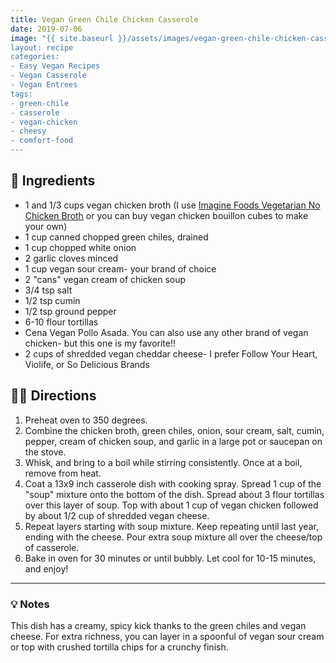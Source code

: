 ```yaml
---
title: Vegan Green Chile Chicken Casserole
date: 2019-07-06
image: "{{ site.baseurl }}/assets/images/vegan-green-chile-chicken-casserole.png
layout: recipe
categories:
- Easy Vegan Recipes
- Vegan Casserole
- Vegan Entrees
tags:
- green-chile
- casserole
- vegan-chicken
- cheesy
- comfort-food
---
```


## 🧾 Ingredients

- 1 and 1/3 cups vegan chicken broth (I use [Imagine Foods Vegetarian No Chicken Broth](https://www.imaginefoods.com/product/vegetarian-no-chicken-broth) or you can buy vegan chicken bouillon cubes to make your own)
- 1 cup canned chopped green chiles, drained
- 1 cup chopped white onion
- 2 garlic cloves minced
- 1 cup vegan sour cream- your brand of choice
- 2 "cans" vegan cream of chicken soup
- 3/4 tsp salt
- 1/2 tsp cumin
- 1/2 tsp ground pepper
- 6-10 flour tortillas
- Cena Vegan Pollo Asada. You can also use any other brand of vegan chicken- but this one is my favorite!!
- 2 cups of shredded vegan cheddar cheese- I prefer Follow Your Heart, Violife, or So Delicious Brands


## 👩‍🍳 Directions

1. Preheat oven to 350 degrees.
2. Combine the chicken broth, green chiles, onion, sour cream, salt, cumin, pepper, cream of chicken soup, and garlic in a large pot or saucepan on the stove. 
3. Whisk, and bring to a boil while stirring consistently. Once at a boil, remove from heat.
4. Coat a 13x9 inch casserole dish with cooking spray. Spread 1 cup of the "soup" mixture onto the bottom of the dish. Spread about 3 flour tortillas over this layer of soup. Top with about 1 cup of vegan chicken followed by about 1/2 cup of shredded vegan cheese.
5. Repeat layers starting with soup mixture. Keep repeating until last year, ending with the cheese. Pour extra soup mixture all over the cheese/top of casserole.
6. Bake in oven for 30 minutes or until bubbly. Let cool for 10-15 minutes, and enjoy!


---

### 💡 Notes

This dish has a creamy, spicy kick thanks to the green chiles and vegan cheese. For extra richness, you can layer in a spoonful of vegan sour cream or top with crushed tortilla chips for a crunchy finish.
